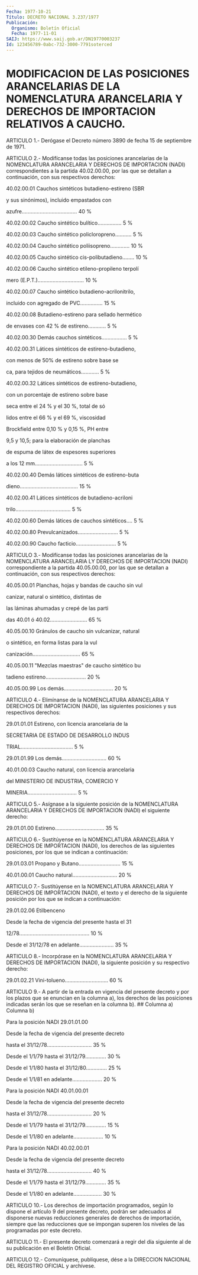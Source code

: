 ```yaml
---
Fecha: 1977-10-21
Título: DECRETO NACIONAL 3.237/1977
Publicación:
  Organismo: Boletín Oficial
  Fecha: 1977-11-01
SAIJ: https://www.saij.gob.ar/DN19770003237
Id: 123456789-0abc-732-3000-7791soterced
---
```

# MODIFICACION DE LAS POSICIONES ARANCELARIAS DE LA NOMENCLATURA ARANCELARIA Y DERECHOS DE IMPORTACION RELATIVOS A CAUCHO.

<a id="1"></a>
ARTICULO  1.-  Derógase  el Decreto número 3890 de fecha 15 de septiembre de 1971.

<a id="2"></a>
ARTICULO  2.- Modifícanse todas las posiciones arancelarias de la  NOMENCLATURA  ARANCELARIA  Y  DERECHOS  DE  IMPORTACION  (NADI) correspondientes  a la partida 40.02.00.00, por las que se detallan a continuación, con sus respectivos derechos:

40.02.00.01  Cauchos    sintéticos   butadieno-estireno  (SBR

y sus sinónimos), incluido empastados con

azufre..................................... 40 %

40.02.00.02  Caucho  sintético bulítico................  5  %

40.02.00.03 Caucho sintético  policloropreno...........  5  %

40.02.00.04  Caucho  sintético  poliisopreno............. 10 %

40.02.00.05 Caucho sintético cis-polibutadieno........  10  %

40.02.00.06    Caucho   sintético  etileno-propileno  terpolí

mero (E.P.T.)............................... 10 %

40.02.00.07   Caucho  sintético    butadieno-acrilonitrilo,

incluido con agregado de PVC............... 15 %

40.02.00.08  Butadieno-estireno    para    sellado  hermético

de envases con 42 % de estireno............ 5 %

40.02.00.30  Demás  cauchos sintéticos.................  5  %

40.02.00.31  Látices  sintéticos    de    estireno-butadieno,

con menos de 50% de estireno sobre base se

ca, para tejidos de neumáticos............ 5 %

40.02.00.32    Látices  sintéticos  de  estireno-butadieno,

con un porcentaje de estireno sobre base

seca entre el 24 % y el 30 %, total de só

lidos entre el 66 % y el 69 %, viscosidad

Brockfield entre 0,10 % y 0,15 %, PH entre

9,5 y 10,5; para la elaboración de planchas

de espuma de látex de espesores superiores

a los 12 mm................................ 5 %

40.02.00.40  Demás    látices   sintéticos  de  estireno-buta

dieno....................................... 15 %

40.02.00.41   Látices  sintéticos  de    butadieno-acriloni

trilo..................................... 5 %

40.02.00.60 Demás  látices  de  cauchos  sintéticos....  5  %

40.02.00.80  Prevulcanizados...........................  5  %

40.02.00.90    Caucho    facticio...........................   5  %

<a id="3"></a>
ARTICULO  3.- Modifícanse todas las posiciones arancelarias de la NOMENCLATURA  ARANCELARIA  LY  DERECHOS  DE  IMPORTACION  (NADI) correspondiente  a  la partida 40.05.00.00, por las que se detallan a continuación, con sus respectivos derechos:

40.05.00.01 Planchas,  hojas  y  bandas  de  caucho  sin  vul

canizar, natural o sintético, distintas de

las láminas ahumadas y crepé de las parti

das 40.01 ó 40.02......................... 65 %

40.05.00.10   Gránulos  de  caucho  sin  vulcanizar,  natural

o sintético, en forma listas para la vul

canización................................ 65 %

40.05.00.11  "Mezclas    maestras"  de  caucho  sintético  bu

tadieno estireno........................... 20 %

40.05.00.99  Los  demás.................................    20    %

<a id="4"></a>
ARTICULO  4.-  Elimínanse  de  la  NOMENCLATURA  ARANCELARIA Y DERECHOS  DE  IMPORTACION (NADI), las siguientes posiciones  y  sus respectivos derechos:

29.01.01.01  Estireno,    con   licencia  arancelaria  de  la

SECRETARIA DE ESTADO DE DESARROLLO INDUS

TRIAL................................... 5 %

29.01.01.99  Los  demás..............................   60  %

40.01.00.03    Caucho    natural,  con  licencia  arancelaria

del MINISTERIO DE INDUSTRIA, COMERCIO Y

MINERIA................................. 5 %

<a id="5"></a>
ARTICULO 5.- Asígnase a la siguiente posición de la NOMENCLATURA  ARANCELARIA  Y  DERECHOS  DE  IMPORTACION  (NADI)  el siguiente derecho:

29.01.01.00    Estireno.................................    35    %

<a id="6"></a>
ARTICULO  6.-  Sustitúyense  en  la NOMENCLATURA ARANCELARIA Y DERECHOS  DE  IMPORTACION (NADI), los derechos  de  las  siguientes posiciones, por los que se indican a continuación:

29.01.03.01 Propano  y Butano............................ 15 %

40.01.00.01  Caucho  natural..............................    20  %

<a id="7"></a>
ARTICULO  7.-  Sustitúyense  en  la NOMENCLATURA ARANCELARIA Y DERECHOS  DE  IMPORTACION  (NADI), el texto  y  el  derecho  de  la siguiente posición por los que  se  indican  a  continuación:

29.01.02.06 Etilbenceno

Desde   la  fecha  de  vigencia  del  presente  hasta  el  31

12/78...............................................    10  %

Desde    el    31/12/78  en  adelante.......................  35  %

<a id="8"></a>
ARTICULO  8.-  Incorpórase  en  la  NOMENCLATURA ARANCELARIA Y DERECHOS  DE  IMPORTACION  (NADI),  la  siguiente   posición  y  su respectivo derecho:

29.01.02.21    Vini-tolueno.............................    60    %

<a id="9"></a>
ARTICULO  9.-  A partir de la entrada en vigencia del presente decreto y por los plazos  que  se  enuncian  en  la columna a), los derechos de las posiciones indicadas serán los que  se  reseñan  en la columna b). ## Columna  a)                                        Columna b)

Para la posición NADI 29.01.01.00

Desde la fecha de vigencia del presente decreto

hasta  el  31/12/78..............................    35    %

Desde    el  1/1/79  hasta  el  31/12/79..............  30  %

Desde  el  1/1/80    hasta  el  31/12/80..............  25  %

Desde  el  1/1/81  en  adelante....................    20   %

Para la posición NADI 40.01.00.01

Desde la fecha de vigencia del presente decreto

hasta    el    31/12/78..............................   20  %

Desde    el  1/1/79  hasta  el  31/12/79..............  15  %

Desde  el  1/1/80    en   adelante....................  10  %

Para la posición NADI 40.02.00.01

Desde la fecha de vigencia del presente decreto

hasta  el  31/12/78..............................    40    %

Desde    el  1/1/79  hasta  el  31/12/79..............  35  %

Desde el 1/1/80 en adelante................... 30 %

<a id="10"></a>
ARTICULO 10.- Los derechos de importación programados, según lo dispone  el  artículo  9 del presente decreto, podrán ser adecuados al  disponerse  nuevas  reducciones    generales   de  derechos  de importación,  siempre  que las reducciones que se impongan  superen los niveles de las programadas por este decreto.

<a id="11"></a>
ARTICULO  11.-  El  presente decreto comenzará a regir del día siguiente al de su publicación en el Boletín Oficial.

<a id="12"></a>
ARTICULO  12.-  Comuníquese,  publíquese,  dése a la DIRECCION NACIONAL DEL REGISTRO OFICIAL y archívese.